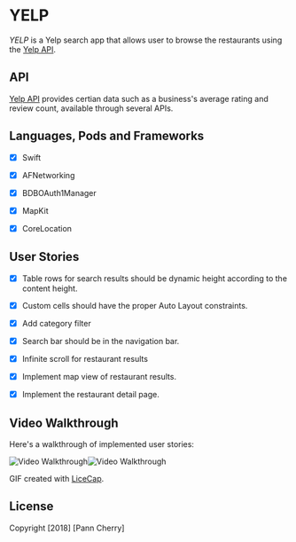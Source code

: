 # YELP

*YELP* is a Yelp search app that allows user to browse the restaurants using the [Yelp API](https://www.yelp.com/developers/documentation/v3/business).



## API
[Yelp API](https://www.yelp.com/developers/documentation/v3/business) provides certian data such as a business's average rating and review count, available through several APIs.



## Languages, Pods and Frameworks

- [x] Swift
- [x] AFNetworking
- [x] BDBOAuth1Manager
- [x] MapKit
- [x] CoreLocation



## User Stories

- [x] Table rows for search results should be dynamic height according to the content height.
- [x] Custom cells should have the proper Auto Layout constraints.
- [x] Add category filter
- [x] Search bar should be in the navigation bar.
- [x] Infinite scroll for restaurant results
- [x] Implement map view of restaurant results.
- [x] Implement the restaurant detail page.



## Video Walkthrough

Here's a walkthrough of implemented user stories:

<img src='https://i.imgur.com/FqQ1aCL.gif' title='Video Walkthrough' width='' alt='Video Walkthrough' /><img src='https://i.imgur.com/A7AONzU.gif' title='Video Walkthrough' width='' alt='Video Walkthrough' />

GIF created with [LiceCap](http://www.cockos.com/licecap/).



## License

Copyright [2018] [Pann Cherry]

